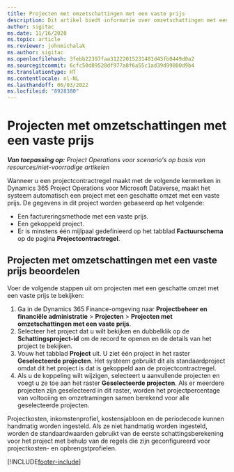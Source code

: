 ```yaml
---
title: Projecten met omzetschattingen met een vaste prijs
description: Dit artikel biedt informatie over omzetschattingen met een vaste prijs in projecten.
author: sigitac
ms.date: 11/16/2020
ms.topic: article
ms.reviewer: johnmichalak
ms.author: sigitac
ms.openlocfilehash: 3febb22397faa31222015231481d43fb0449d0a2
ms.sourcegitcommit: 6cfc50d89528df977a8f6a55c1ad39d99800d9b4
ms.translationtype: HT
ms.contentlocale: nl-NL
ms.lasthandoff: 06/03/2022
ms.locfileid: "8928380"
---
```

# <a name="fixed-price-revenue-estimate-projects"></a>Projecten met omzetschattingen met een vaste prijs 

_**Van toepassing op:** Project Operations voor scenario's op basis van resources/niet-voorradige artikelen_

Wanneer u een projectcontractregel maakt met de volgende kenmerken in Dynamics 365 Project Operations voor Microsoft Dataverse, maakt het systeem automatisch een project met een geschatte omzet met een vaste prijs. De gegevens in dit project worden gebaseerd op het volgende:

  - Een factureringsmethode met een vaste prijs.
  - Een gekoppeld project.
  - Er is minstens één mijlpaal gedefinieerd op het tabblad **Factuurschema** op de pagina **Projectcontractregel**.

## <a name="review-fixed-price-revenue-estimates-projects"></a>Projecten met omzetschattingen met een vaste prijs beoordelen
Voer de volgende stappen uit om projecten met een geschatte omzet met een vaste prijs te bekijken:

1. Ga in de Dynamics 365 Finance-omgeving naar **Projectbeheer en financiële administratie** > **Projecten** > **Projecten met omzetschattingen met een vaste prijs**.
2. Selecteer het project dat u wilt bekijken en dubbelklik op de **Schattingsproject-id** om de record te openen en de details van het project te bekijken.
3. Vouw het tabblad **Project** uit. U ziet één project in het raster **Geselecteerde projecten**. Het systeem gebruikt dit als standaardproject omdat dit het project is dat is gekoppeld aan de projectcontractregel. 
4. Als u de koppeling wilt wijzigen, selecteert u aanvullende projecten en voegt u ze toe aan het raster **Geselecteerde projecten**. Als er meerdere projecten zijn geselecteerd in dit raster, worden het projectpercentage van voltooiing en omzetramingen samen berekend voor alle geselecteerde projecten.

  Projectkosten, inkomstenprofiel, kostensjabloon en de periodecode kunnen handmatig worden ingesteld. Als ze niet handmatig worden ingesteld, worden de standaardwaarden gebruikt van de eerste schattingsberekening voor het project met behulp van de regels die zijn geconfigureerd voor projectkosten- en opbrengstprofielen.



[!INCLUDE[footer-include](../includes/footer-banner.md)]